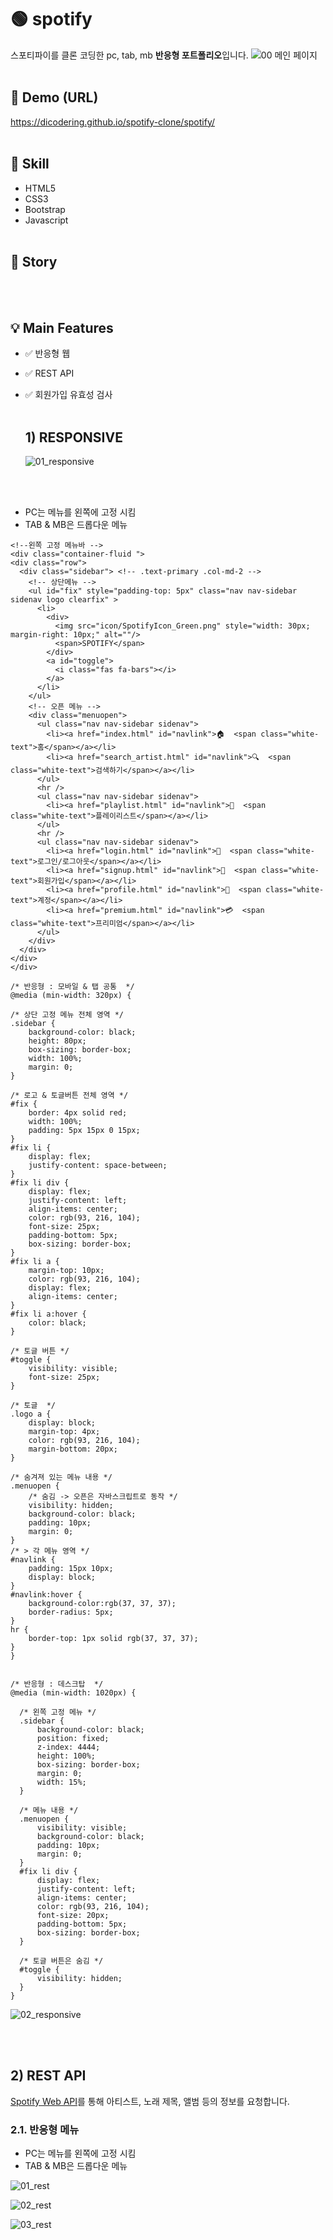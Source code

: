 # 🟢 spotify
스포티파이를 클론 코딩한 pc, tab, mb **반응형 포트폴리오**입니다.
![00  메인 페이지](https://user-images.githubusercontent.com/77371139/182634125-291ce338-de21-4b40-b426-a170cc0f47a8.png)
<br/><br/>

## 🔗 Demo (URL)
https://dicodering.github.io/spotify-clone/spotify/
<br/><br/>

## 🔨 Skill
* HTML5
* CSS3
* Bootstrap
* Javascript
<br/><br/>

## 📝 Story

<br/><br/>

## 💡 Main Features
* ✅ 반응형 웹
* ✅ REST API
* ✅ 회원가입 유효성 검사
<br/><br/>

  ## 1) RESPONSIVE

  ![01_responsive](https://user-images.githubusercontent.com/77371139/182841712-c76e9fb6-3ab2-4b6a-96a4-67af8e64cf34.png)

<br/><br/>

  * PC는 메뉴를 왼쪽에 고정 시킴
  * TAB & MB은 드롭다운 메뉴

  ```
<!--왼쪽 고정 메뉴바 -->
<div class="container-fluid ">
  <div class="row">
    <div class="sidebar"> <!-- .text-primary .col-md-2 -->
      <!-- 상단메뉴 -->
      <ul id="fix" style="padding-top: 5px" class="nav nav-sidebar sidenav logo clearfix" >
        <li>
          <div>
            <img src="icon/SpotifyIcon_Green.png" style="width: 30px; margin-right: 10px;" alt=""/>
            <span>SPOTIFY</span>
          </div>
          <a id="toggle">
            <i class="fas fa-bars"></i>
          </a>
        </li>
      </ul>
      <!-- 오픈 메뉴 -->
      <div class="menuopen">
        <ul class="nav nav-sidebar sidenav">
          <li><a href="index.html" id="navlink">🏠  <span class="white-text">홈</span></a></li>
          <li><a href="search_artist.html" id="navlink">🔍  <span class="white-text">검색하기</span></a></li>
        </ul>
        <hr />
        <ul class="nav nav-sidebar sidenav">
          <li><a href="playlist.html" id="navlink">🧺  <span class="white-text">플레이리스트</span></a></li>
        </ul>
        <hr />
        <ul class="nav nav-sidebar sidenav">
          <li><a href="login.html" id="navlink">🔑  <span class="white-text">로그인/로그아웃</span></a></li>
          <li><a href="signup.html" id="navlink">🎁  <span class="white-text">회원가입</span></a></li>
          <li><a href="profile.html" id="navlink">👤  <span class="white-text">계정</span></a></li>
          <li><a href="premium.html" id="navlink">💳  <span class="white-text">프리미엄</span></a></li>
        </ul>
      </div>
    </div>
  </div>
</div>
  ```


  ```
/* 반응형 : 모바일 & 탭 공통  */
@media (min-width: 320px) {

  /* 상단 고정 메뉴 전체 영역 */
  .sidebar {
      background-color: black;
      height: 80px;
      box-sizing: border-box;
      width: 100%;
      margin: 0;
  }

  /* 로고 & 토글버튼 전체 영역 */
  #fix {
      border: 4px solid red;
      width: 100%;
      padding: 5px 15px 0 15px;
  }
  #fix li {
      display: flex;
      justify-content: space-between;
  }
  #fix li div {
      display: flex;
      justify-content: left;
      align-items: center;
      color: rgb(93, 216, 104);
      font-size: 25px;
      padding-bottom: 5px;
      box-sizing: border-box;
  }
  #fix li a {
      margin-top: 10px;
      color: rgb(93, 216, 104);
      display: flex;
      align-items: center;
  }
  #fix li a:hover {
      color: black;
  }

  /* 토글 버튼 */
  #toggle {
      visibility: visible;
      font-size: 25px;
  }

  /* 토글  */
  .logo a {
      display: block;
      margin-top: 4px;
      color: rgb(93, 216, 104);
      margin-bottom: 20px;
  }

  /* 숨겨져 있는 메뉴 내용 */
  .menuopen {
      /* 숨김 -> 오픈은 자바스크립트로 동작 */
      visibility: hidden;
      background-color: black;
      padding: 10px;
      margin: 0;
  }
  /* > 각 메뉴 영역 */
  #navlink {
      padding: 15px 10px;
      display: block;
  }
  #navlink:hover {
      background-color:rgb(37, 37, 37);
      border-radius: 5px;
  }
  hr {
      border-top: 1px solid rgb(37, 37, 37);
  }
}


/* 반응형 : 데스크탑  */
@media (min-width: 1020px) {

    /* 왼쪽 고정 메뉴 */
    .sidebar {
        background-color: black;
        position: fixed;
        z-index: 4444;
        height: 100%;
        box-sizing: border-box;
        margin: 0;
        width: 15%;
    }

    /* 메뉴 내용 */
    .menuopen {
        visibility: visible;
        background-color: black;
        padding: 10px;
        margin: 0;
    }
    #fix li div {
        display: flex;
        justify-content: left;
        align-items: center;
        color: rgb(93, 216, 104);
        font-size: 20px;
        padding-bottom: 5px;
        box-sizing: border-box;
    }
    
    /* 토글 버튼은 숨김 */
    #toggle {
        visibility: hidden;
    }
}
  ```
  
  ![02_responsive](https://user-images.githubusercontent.com/77371139/182841830-878130e6-2e31-404b-9bd5-afd10181505d.png)


<br/><br/>

  ## 2) REST API
  [Spotify Web API](https://developer.spotify.com/documentation/web-api/reference/#/)를 통해 아티스트, 노래 제목, 앨범 등의 정보를 요청합니다.
  
  ### 2.1. 반응형 메뉴
  * PC는 메뉴를 왼쪽에 고정 시킴
  * TAB & MB은 드롭다운 메뉴
  
  ![01_rest](https://user-images.githubusercontent.com/77371139/182844272-e2323df9-6a50-48b7-9642-0f2bba7731c7.png)






  ![02_rest](https://user-images.githubusercontent.com/77371139/182845242-f8b5f764-88b6-465d-b44f-9e315c61b87b.png)



  ![03_rest](https://user-images.githubusercontent.com/77371139/182844665-d5785b65-9d9d-46c7-8f73-d3814b7b20e7.png)




